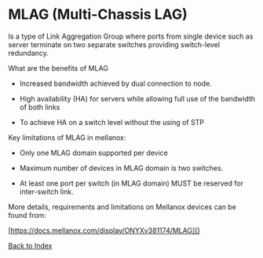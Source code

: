 # MLAG (Multi-Chassis LAG)

Is a type of Link Aggregation Group where ports from single device such as server terminate on two separate switches providing switch-level redundancy.


What are the benefits of MLAG


* Increased bandwidth achieved by dual connection to node.
    
* High availability (HA) for servers while allowing full use of the bandwidth of both links

* To achieve HA on a switch level without the using of STP


Key limitations of MLAG in mellanox: 

* Only one MLAG domain supported per device

* Maximum number of devices in MLAG domain is two switches.

* At least one port per switch (in MLAG domain) MUST be reserved for inter-switch link.

More details, requirements and limitations on Mellanox devices can be found from: 

[https://docs.mellanox.com/display/ONYXv381174/MLAG]()

[Back to Index](#index)
